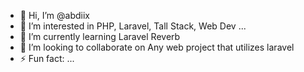 - 👋 Hi, I’m @abdiix
- 👀 I’m interested in PHP, Laravel, Tall Stack, Web Dev ...
- 🌱 I’m currently learning Laravel Reverb
- 💞️ I’m looking to collaborate on Any web project that utilizes laravel 
- ⚡ Fun fact: ...

<!---
abdiix/abdiix is a ✨ special ✨ repository because its `README.md` (this file) appears on your GitHub profile.
You can click the Preview link to take a look at your changes.
--->
